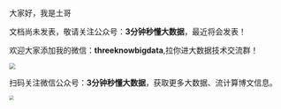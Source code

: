 大家好，我是土哥

文档尚未发表，敬请关注公众号：**3分钟秒懂大数据**，最近将会发表！



欢迎大家添加我的微信：**threeknowbigdata**,拉你进大数据技术交流群！

<img src="https://files.mdnice.com/user/19005/0b6a4942-feba-4469-b59e-6e467d19d59e.png" style="zoom: 67%;" />

扫码关注微信公众号：**3分钟秒懂大数据**，获取更多大数据、流计算博文信息。

<img src="https://files.mdnice.com/user/19005/9b74646c-5950-4a72-ba53-f3755c6ed667.png" style="zoom: 50%;" />




